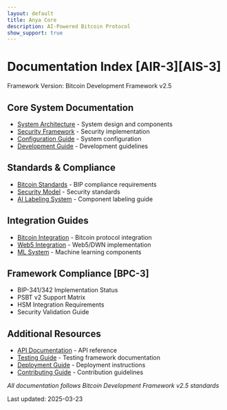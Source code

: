 ```yaml
---
layout: default
title: Anya Core
description: AI-Powered Bitcoin Protocol
show_support: true
---
```


<!-- markdownlint-disable MD013 line-length -->

# Documentation Index [AIR-3][AIS-3]

Framework Version: Bitcoin Development Framework v2.5

## Core System Documentation

- [System Architecture](system/architecture.md) - System design and components
- [Security Framework](security/README.md) - Security implementation
- [Configuration Guide](CONFIGURATION_MANAGEMENT.md) - System configuration
- [Development Guide](development/README.md) - Development guidelines

## Standards & Compliance

- [Bitcoin Standards](standards/BIP_STANDARDS.md) - BIP compliance requirements
- [Security Model](standards/SECURITY_MODEL.md) - Security standards 
- [AI Labeling System](standards/AI_LABELING.md) - Component labeling guide

## Integration Guides 

- [Bitcoin Integration](bitcoin/README.md) - Bitcoin protocol integration
- [Web5 Integration](web5/README.md) - Web5/DWN implementation
- [ML System](ml/README.md) - Machine learning components

## Framework Compliance [BPC-3]

- BIP-341/342 Implementation Status
- PSBT v2 Support Matrix
- HSM Integration Requirements
- Security Validation Guide

## Additional Resources

- [API Documentation](api/README.md) - API reference
- [Testing Guide](TESTING.md) - Testing framework documentation
- [Deployment Guide](deployment/README.md) - Deployment instructions
- [Contributing Guide](../CONTRIBUTING.md) - Contribution guidelines

*All documentation follows Bitcoin Development Framework v2.5 standards*

Last updated: 2025-03-23
